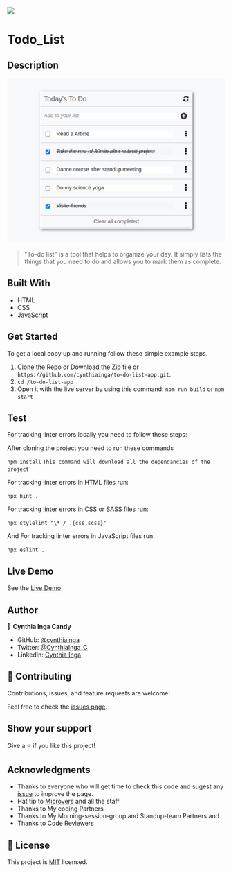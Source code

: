 ![](https://img.shields.io/badge/Microverse-blueviolet)

# Todo_List

## Description

![App View](./src/images/screenshot3.png)

> "To-do list" is a tool that helps to organize your day. It simply lists the things that you need to do and allows you to mark them as complete.

## Built With

- HTML
- CSS
- JavaScript

## Get Started

To get a local copy up and running follow these simple example steps.

1. Clone the Repo or Download the Zip file or `https://github.com/cynthiainga/to-do-list-app.git`.
2. `cd /to-do-list-app`
3. Open it with the live server by using this command: `npm run build` or `npm start`

## Test

For tracking linter errors locally you need to follow these steps:

After cloning the project you need to run these commands

`npm install` `This command will download all the dependancies of the project`

For tracking linter errors in HTML files run:

`npx hint .`

For tracking linter errors in CSS or SASS files run:

`npx stylelint "\*_/_.{css,scss}"`

And For tracking linter errors in JavaScript files run:

`npx eslint .`

## Live Demo

See the [Live Demo](https://cynthiainga.github.io/to-do-list-app/dist)

## Author

👤 **Cynthia Inga Candy**

- GitHub: [@cynthiainga](https://github.com/cynthiainga)
- Twitter: [@CynthiaInga_C](https://twitter.com/CynthiaInga_C)
- LinkedIn: [Cynthia Inga](https://www.linkedin.com/in/cynthia-inga/)

## 🤝 Contributing

Contributions, issues, and feature requests are welcome!

Feel free to check the [issues page](../../issues/).

## Show your support

Give a ⭐️ if you like this project!

## Acknowledgments

- Thanks to everyone who will get time to check this code and sugest any [issue](https://github.com/cynthiainga/todo-list-app/issues) to improve the page.
- Hat tip to [Microvers](www.microverse.org) and all the staff
- Thanks to My coding Partners
- Thanks to My Morning-session-group and Standup-team Partners and
- Thanks to Code Reviewers

## 📝 License

This project is [MIT](./MIT.md) licensed.
